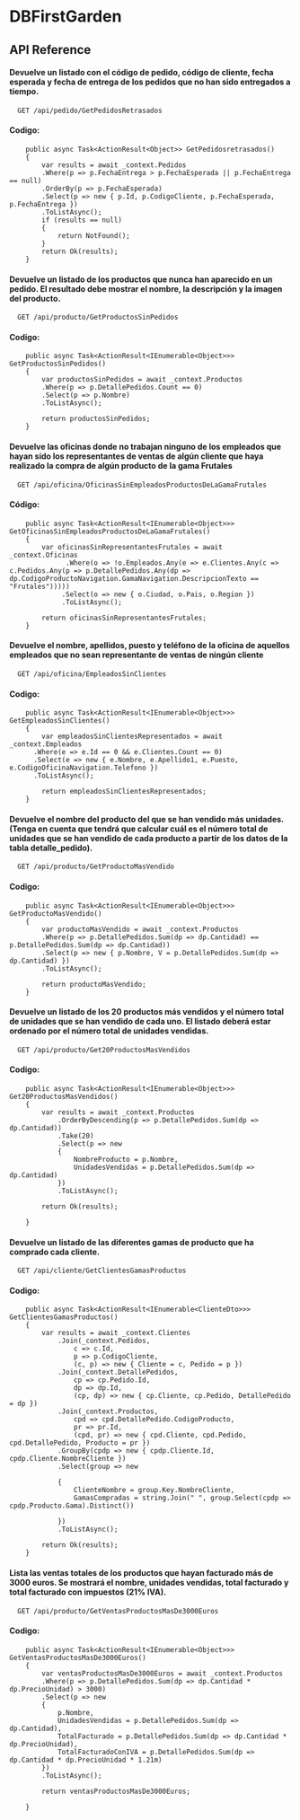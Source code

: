 
# DBFirstGarden




## API Reference

#### Devuelve un listado con el código de pedido, código de cliente, fecha esperada y fecha de entrega de los pedidos que no han sido entregados a tiempo.

```http
  GET /api/pedido/GetPedidosRetrasados
```

#### Codigo:
        public async Task<ActionResult<Object>> GetPedidosretrasados()
        {
            var results = await _context.Pedidos
            .Where(p => p.FechaEntrega > p.FechaEsperada || p.FechaEntrega == null)
            .OrderBy(p => p.FechaEsperada)
            .Select(p => new { p.Id, p.CodigoCliente, p.FechaEsperada, p.FechaEntrega })
            .ToListAsync();
            if (results == null)
            {
                return NotFound();
            }
            return Ok(results);
        }

#### Devuelve un listado de los productos que nunca han aparecido en un pedido. El resultado debe mostrar el nombre, la descripción y la imagen del producto.

```http
  GET /api/producto/GetProductosSinPedidos
```
#### Codigo: 
        public async Task<ActionResult<IEnumerable<Object>>> GetProductosSinPedidos()
        {
            var productosSinPedidos = await _context.Productos
            .Where(p => p.DetallePedidos.Count == 0)
            .Select(p => p.Nombre)
            .ToListAsync();

            return productosSinPedidos;
        }

#### Devuelve las oficinas donde no trabajan ninguno de los empleados que hayan sido los representantes de ventas de algún cliente que haya realizado la compra de algún producto de la gama Frutales

```http
  GET /api/oficina/OficinasSinEmpleadosProductosDeLaGamaFrutales
```

#### Código:
        public async Task<ActionResult<IEnumerable<Object>>> GetOficinasSinEmpleadosProductosDeLaGamaFrutales()
        {
            var oficinasSinRepresentantesFrutales = await _context.Oficinas
                  .Where(o => !o.Empleados.Any(e => e.Clientes.Any(c => c.Pedidos.Any(p => p.DetallePedidos.Any(dp => dp.CodigoProductoNavigation.GamaNavigation.DescripcionTexto == "Frutales")))))
                 .Select(o => new { o.Ciudad, o.Pais, o.Region })
                 .ToListAsync();

            return oficinasSinRepresentantesFrutales;
        }

#### Devuelve el nombre, apellidos, puesto y teléfono de la oficina de aquellos empleados que no sean representante de ventas de ningún cliente

```http
  GET /api/oficina/EmpleadosSinClientes
```

#### Codigo: 
        public async Task<ActionResult<IEnumerable<Object>>> GetEmpleadosSinClientes()
        {
            var empleadosSinClientesRepresentados = await _context.Empleados
          .Where(e => e.Id == 0 && e.Clientes.Count == 0)
          .Select(e => new { e.Nombre, e.Apellido1, e.Puesto, e.CodigoOficinaNavigation.Telefono })
          .ToListAsync();

            return empleadosSinClientesRepresentados;
        }

#### Devuelve el nombre del producto del que se han vendido más unidades. (Tenga en cuenta que tendrá que calcular cuál es eI número total de unidades que se han vendido de cada producto a partir de los datos de la tabla detalle_pedido).

```http
  GET /api/producto/GetProductoMasVendido
```

#### Codigo:
        public async Task<ActionResult<IEnumerable<Object>>> GetProductoMasVendido()
        {
            var productoMasVendido = await _context.Productos
            .Where(p => p.DetallePedidos.Sum(dp => dp.Cantidad) == p.DetallePedidos.Sum(dp => dp.Cantidad))
            .Select(p => new { p.Nombre, V = p.DetallePedidos.Sum(dp => dp.Cantidad) })
            .ToListAsync();

            return productoMasVendido;
        }

#### Devuelve un listado de los 20 productos más vendidos y el número total de unidades que se han vendido de cada uno. EI listado deberá estar ordenado por el número total de unidades vendidas.
```http
  GET /api/producto/Get20ProductosMasVendidos
```

#### Codigo:
        public async Task<ActionResult<IEnumerable<Object>>> Get20ProductosMasVendidos()
        {
            var results = await _context.Productos
                .OrderByDescending(p => p.DetallePedidos.Sum(dp => dp.Cantidad))
                .Take(20)
                .Select(p => new
                {
                    NombreProducto = p.Nombre,
                    UnidadesVendidas = p.DetallePedidos.Sum(dp => dp.Cantidad)
                })
                .ToListAsync();

            return Ok(results);

        }

#### Devuelve un listado de las diferentes gamas de producto que ha comprado cada cliente.

```http
  GET /api/cliente/GetClientesGamasProductos
```

#### Codigo: 
        public async Task<ActionResult<IEnumerable<ClienteDto>>> GetClientesGamasProductos()
        {
            var results = await _context.Clientes
                .Join(_context.Pedidos,
                    c => c.Id,
                    p => p.CodigoCliente,
                    (c, p) => new { Cliente = c, Pedido = p })
                .Join(_context.DetallePedidos,
                    cp => cp.Pedido.Id,
                    dp => dp.Id,
                    (cp, dp) => new { cp.Cliente, cp.Pedido, DetallePedido = dp })
                .Join(_context.Productos,
                    cpd => cpd.DetallePedido.CodigoProducto,
                    pr => pr.Id,
                    (cpd, pr) => new { cpd.Cliente, cpd.Pedido, cpd.DetallePedido, Producto = pr })
                .GroupBy(cpdp => new { cpdp.Cliente.Id, cpdp.Cliente.NombreCliente })
                .Select(group => new

                {
                    ClienteNombre = group.Key.NombreCliente,
                    GamasCompradas = string.Join(" ", group.Select(cpdp => cpdp.Producto.Gama).Distinct())

                })
                .ToListAsync();

            return Ok(results);
        }

#### Lista las ventas totales de los productos que hayan facturado más de 3000 euros. Se mostrará el nombre, unidades vendidas, total facturado y total facturado con impuestos (21% IVA).

```http
  GET /api/producto/GetVentasProductosMasDe3000Euros
```

#### Codigo: 

        public async Task<ActionResult<IEnumerable<Object>>> GetVentasProductosMasDe3000Euros()
        {
            var ventasProductosMasDe3000Euros = await _context.Productos
            .Where(p => p.DetallePedidos.Sum(dp => dp.Cantidad * dp.PrecioUnidad) > 3000)
            .Select(p => new
            {
                p.Nombre,
                UnidadesVendidas = p.DetallePedidos.Sum(dp => dp.Cantidad),
                TotalFacturado = p.DetallePedidos.Sum(dp => dp.Cantidad * dp.PrecioUnidad),
                TotalFacturadoConIVA = p.DetallePedidos.Sum(dp => dp.Cantidad * dp.PrecioUnidad * 1.21m)
            })
            .ToListAsync();

            return ventasProductosMasDe3000Euros;

        }


